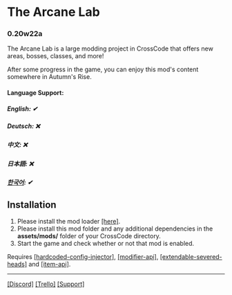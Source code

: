 # The Arcane Lab
### 0.20w22a

The Arcane Lab is a large modding project in CrossCode that offers new areas, bosses, classes, and more!

After some progress in the game, you can enjoy this mod's content somewhere in Autumn's Rise.

#### Language Support:
##### English: ✔
##### Deutsch: ❌
##### 中文: ❌
##### 日本語: ❌
##### [한국어](README.md): ✔

## Installation
 1. Please install the mod loader [[here]](https://github.com/CCDirectLink/CCLoader).
 2. Please install this mod folder and any additional dependencies in the **assets/mods/** folder of your CrossCode directory.
 3. Start the game and check whether or not that mod is enabled.
 
 Requires [[hardcoded-config-injector]](https://github.com/CCDirectLink/hardcoded-config-injector), [[modifier-api]](https://github.com/Hsifnus/modifier-api), [[extendable-severed-heads]](https://github.com/CCDirectLink/extendable-severed-heads) and [[item-api]](https://github.com/CCDirectLink/item-api).

***

[[Discord]](https://discord.gg/EsQyxzr)
[[Trello]](https://trello.com/b/SD0CiV0j/%EC%95%84%EC%BC%80%EC%9D%B8-%EB%9E%A9-to-do)
[[Support]](https://www.paypal.com/cgi-bin/webscr?cmd=_s-xclick&hosted_button_id=ZP3FUGJJ7TNE2&source=url)
